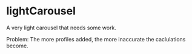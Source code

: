 # lightCarousel
A very light carousel that needs some work. 

Problem:
The more profiles added, the more inaccurate the caclulations become.
